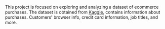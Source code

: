 This project is focused on exploring and analyzing a dataset of ecommerce purchases. The dataset is obtained from [Kaggle](https://www.kaggle.com/datasets/utkarsharya/ecommerce-purchases), contains information about purchases. Customers' browser info, credit card information, job titles, and more.
